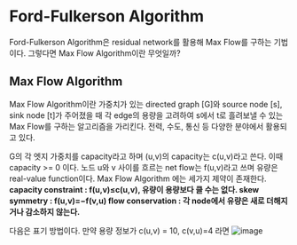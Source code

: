 # Ford-Fulkerson Algorithm
Ford-Fulkerson Algorithm은 residual network를 활용해 Max Flow를 구하는 기법이다. 그렇다면 Max Flow Algorithm이란 무엇일까?  

## Max Flow Algorithm
Max Flow Algorithm이란 가중치가 있는 directed graph [G]와 source node [s], sink node [t]가 주어졌을 때 각 edge의 용량을 고려하여 s에서 t로 흘려보낼 수 있는 Max Flow를 구하는 알고리즘을 가리킨다. 전력, 수도, 통신 등 다양한 분야에서 활용되고 있다.  

G의 각 엣지 가중치를 capacity라고 하며 (u,v)의 capacity는 c(u,v)라고 쓴다. 이때 capacity >= 0 이다. 노드 u와 v 사이를 흐르는 net flow는 f(u,v)라고 쓰며 유량은 real-value function이다. Max Flow Algorithm 에는 세가지 제약이 존재한다.  
__capacity constraint : f(u,v)≤c(u,v), 유량이 용량보다 클 수는 없다.
skew symmetry : f(u,v)=−f(v,u)
flow conservation : 각 node에서 유량은 새로 더해지거나 감소하지 않는다.__  

다음은 표기 방법이다. 만약 용량 정보가 c(u,v) = 10,  c(v,u)=4 라면
![image](https://user-images.githubusercontent.com/101376961/165784395-5742b281-9590-4414-9fc5-3e5c2811a570.png)
